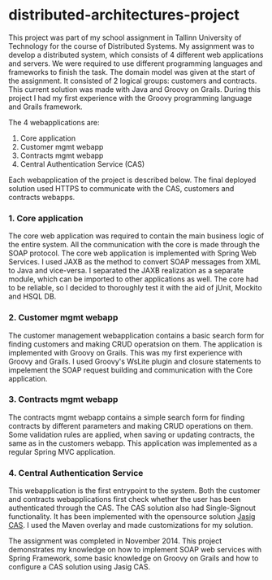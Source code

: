 # distributed-architectures-project

This project was part of my school assignment in Tallinn University of Technology for the course of Distributed Systems.
My assignment was to develop a distributed system, which consists of 4 different web applications and servers. We were required to use different programming languages and frameworks to finish the task. 
The domain model was given at the start of the assignment. It consisted of 2 logical groups: customers and contracts.
This current solution was made with Java and Groovy on Grails. During this project I had my first experience with the Groovy programming language and Grails framework. 

The 4 webapplications are:

1. Core application
2. Customer mgmt webapp
3. Contracts mgmt webapp
4. Central Authentication Service (CAS)

Each webapplication of the project is described below. The final deployed solution used HTTPS to communicate with the CAS, customers and contracts webapps.

### 1. Core application
The core web application was required to contain the main business logic of the entire system. All the communication with the core is made through the SOAP protocol. The core web application is implemented with Spring Web Services. I used JAXB as the method to convert SOAP messages from XML to Java and vice-versa. I separated the JAXB realization as a separate module, which can be imported to other applications as well. The core had to be reliable, so I decided to thoroughly test it with the aid of jUnit, Mockito and HSQL DB. 

### 2. Customer mgmt webapp
The customer management webapplication contains a basic search form for finding customers and making CRUD operatsion on them. The application is implemented with Groovy on Grails. This was my first experience with Groovy and Grails. I used Groovy's WsLite plugin and closure statements to impelement the SOAP request building and communication with the Core application.

### 3. Contracts mgmt webapp
The contracts mgmt webapp contains a simple search form for finding contracts by different parameters and making CRUD operations on them. Some validation rules are applied, when saving or updating contracts, the same as in the customers webapp.
This application was implemented as a regular Spring MVC application.

### 4. Central Authentication Service
This webapplication is the first entrypoint to the system. Both the customer and contracts webapplications first check whether the user has been authenticated through the CAS. The CAS solution also had Single-Signout functionality. It has been implemented with the opensource solution [Jasig CAS](http://jasig.github.io/cas/4.0.x/index.html). I used the Maven overlay and made customizations for my solution.

The assignment was completed in November 2014. This project demonstrates my knowledge on how to implement SOAP web services with Spring Framework, some basic knowledge on Groovy on Grails and how to configure a CAS solution using Jasig CAS.
